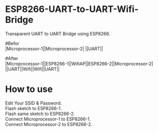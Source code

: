 # ESP8266-UART-to-UART-Wifi-Bridge

Transparent UART to UART Bridge using ESP8266.   

#Befor   
|Microprocessor-1||Microprocessor-2|
||UART||

#After   
|Microprocessor-1||ESP8266-1||WifiAP||ESP8266-2||Microprocessor-2|
||UART||Wifi||Wifi||UART||

# How to use   
Edit Your SSID & Password.   
Flash sketch to ESP8266-1.   
Flash same sketch to ESP8266-2.   
Connect Microprocessor-1 to ESP8266-1.   
Connect Microprocessor-2 to ESP8266-2.   


